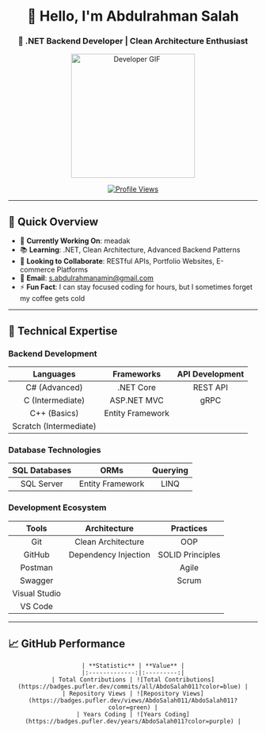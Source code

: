 <div align="center">
  
# 👋 Hello, I'm Abdulrahman Salah

### 🎯 .NET Backend Developer | Clean Architecture Enthusiast

<img src="https://media.giphy.com/media/coxQHKASG60HrHtvkt/giphy.gif" width="250" alt="Developer GIF">
  
[![Profile Views](https://komarev.com/ghpvc/?username=AbdoSalah011&color=blue&style=flat-square)](https://github.com/AbdoSalah011)

</div>

---

## 📌 Quick Overview

- 🏢 **Currently Working On**: meadak
- 📚 **Learning**: .NET, Clean Architecture, Advanced Backend Patterns  
- 🤝 **Looking to Collaborate**: RESTful APIs, Portfolio Websites, E-commerce Platforms
- 📧 **Email**: s.abdulrahmanamin@gmail.com
- ⚡ **Fun Fact**: I can stay focused coding for hours, but I sometimes forget my coffee gets cold

---

## 🎯 Technical Expertise

### Backend Development
| **Languages** | **Frameworks** | **API Development** |
|:-------------:|:--------------:|:------------------:|
| C# (Advanced) | .NET Core | REST API |
| C (Intermediate) | ASP.NET MVC | gRPC |
| C++ (Basics) | Entity Framework |  |
| Scratch (Intermediate) |  |  |

### Database Technologies
| **SQL Databases** | **ORMs** | **Querying** |
|:----------------:|:--------:|:-----------:|
| SQL Server | Entity Framework | LINQ |

### Development Ecosystem
| **Tools** | **Architecture** | **Practices** |
|:---------:|:---------------:|:------------:|
| Git | Clean Architecture | OOP |
| GitHub | Dependency Injection | SOLID Principles |
| Postman |  | Agile |
| Swagger |  | Scrum |
| Visual Studio |  |  |
| VS Code |  |  |

---

## 📈 GitHub Performance

<div align="center">

```metrics
| **Statistic** | **Value** |
|:-------------:|:---------:|
| Total Contributions | ![Total Contributions](https://badges.pufler.dev/commits/all/AbdoSalah011?color=blue) |
| Repository Views | ![Repository Views](https://badges.pufler.dev/views/AbdoSalah011/AbdoSalah011?color=green) |
| Years Coding | ![Years Coding](https://badges.pufler.dev/years/AbdoSalah011?color=purple) |

